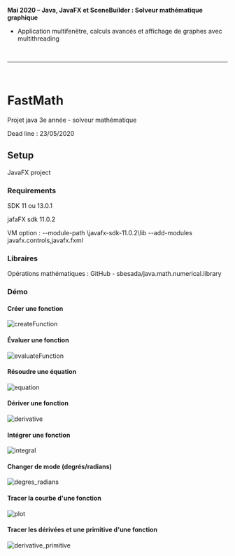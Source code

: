 **Mai 2020 – Java, JavaFX et SceneBuilder : Solveur mathématique graphique**
- Application multifenêtre, calculs avancés et affichage de graphes avec multithreading

<br><hr><br>

# FastMath
Projet java 3e année - solveur mathématique

Dead line : 23/05/2020

## Setup

JavaFX project

### Requirements

SDK 11 ou 13.0.1

jafaFX sdk 11.0.2

VM option : --module-path <yourPath>\javafx-sdk-11.0.2\lib --add-modules javafx.controls,javafx.fxml

### Libraires

Opérations mathématiques : GitHub - sbesada/java.math.numerical.library

### Démo

#### Créer une fonction

![createFunction](https://github.com/Thiebosh/FastMath/raw/master/src/main/resources/images/createFunction.gif)



#### Évaluer une fonction

![evaluateFunction](https://github.com/Thiebosh/FastMath/raw/master/src/main/resources/images/evaluateFunction.gif)



#### Résoudre une équation

![equation](https://github.com/Thiebosh/FastMath/raw/master/src/main/resources/images/equation.gif)



#### Dériver une fonction

![derivative](https://github.com/Thiebosh/FastMath/raw/master/src/main/resources/images/derivative.gif)



#### Intégrer une fonction

![integral](https://github.com/Thiebosh/FastMath/raw/master/src/main/resources/images/integral.gif)



#### Changer de mode (degrés/radians)

![degres_radians](https://github.com/Thiebosh/FastMath/raw/master/src/main/resources/images/degres_radians.gif)



#### Tracer la courbe d'une fonction

![plot](https://github.com/Thiebosh/FastMath/raw/master/src/main/resources/images/plot.gif)



#### Tracer les dérivées et une primitive d'une fonction

![derivative_primitive](https://github.com/Thiebosh/FastMath/raw/master/src/main/resources/images/derivative_primitive.gif)








